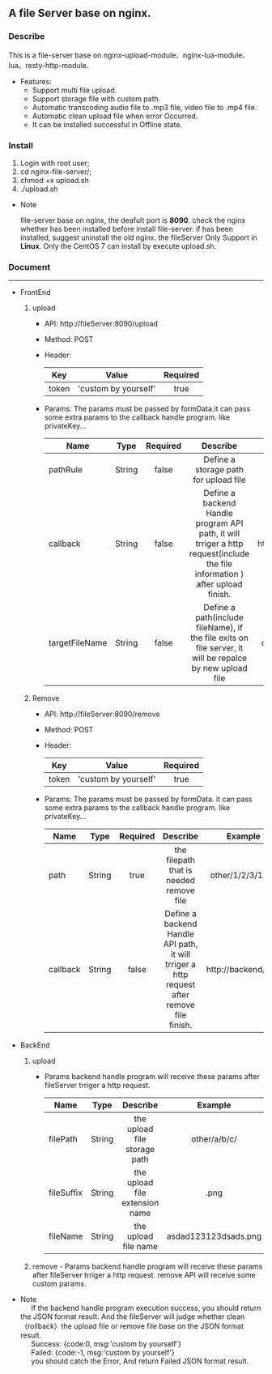 ## A file Server base on nginx.

### Describe

This is a file-server base on nginx-upload-module、nginx-lua-module、lua、resty-http-module.

-   Features:
    -   Support multi file upload.
    -   Support storage file with custom path.
    -   Automatic transcoding audio file to .mp3 file, video file to .mp4 file.
    -   Automatic clean upload file when error Occurred.
    -   It can be installed successful in Offline state.

### Install

1. Login with root user;
2. cd nginx-file-server/;
3. chmod +x upload.sh
4. ./upload.sh

-   Note

    file-server base on nginx, the deafult port is <b>8090</b>. check the nginx whether has been installed before install file-server. if has been installed, suggest uninstall the old nginx. the fileServer Only Support in <b>Linux</b>. Only the CentOS 7 can install by execute upload.sh.

### Document

---

-   FrontEnd

    1. upload

        - API:
          http://fileServer:8090/upload
        - Method: POST

        - Header:

            | Key   |        Value         | Required |
            | ----- | :------------------: | :------: |
            | token | 'custom by yourself' |   true   |

        - Params:
          The params must be passed by formData.it can pass some extra params to the callback handle program. like privateKey...

            | Name           |  Type  | Required |                                                           Describe                                                           |       Example       |
            | -------------- | :----: | :------: | :--------------------------------------------------------------------------------------------------------------------------: | :-----------------: |
            | pathRule       | String |  false   |                                            Define a storage path for upload file                                             |    other/1/2/3/     |
            | callback       | String |  false   | Define a backend Handle program API path, it will trriger a http request(include the file information ) after upload finish. | http://backend/a/b/ |
            | targetFileName | String |  false   |           Define a path(include fileName), if the file exits on file server, it will be repalce by new upload file           |  other/1/2/3/1.jpg  |

    2. Remove

        - API:
          http://fileServer:8090/remove
        - Method: POST

        - Header:

            | Key   |        Value         | Required |
            | ----- | :------------------: | :------: |
            | token | 'custom by yourself' |   true   |

        - Params:
          The params must be passed by formData. it can pass some extra params to the callback handle program. like privateKey...

            | Name     |  Type  | Required |                                          Describe                                          |       Example       |
            | -------- | :----: | :------: | :----------------------------------------------------------------------------------------: | :-----------------: |
            | path     | String |   true   |                          the filepath that is needed remove file                           |  other/1/2/3/1.jpg  |
            | callback | String |  false   | Define a backend Handle API path, it will trriger a http request after remove file finish. | http://backend/a/b/ |

-   BackEnd
    1. upload

        - Params
          backend handle program will receive these params after fileServer trriger a http request.

            | Name       |  Type  |            Describe            |       Example        |
            | ---------- | :----: | :----------------------------: | :------------------: |
            | filePath   | String |  the upload file storage path  |     other/a/b/c/     |
            | fileSuffix | String | the upload file extension name |         .png         |
            | fileName   | String |      the upload file name      | asdad123123dsads.png |

    2. remove - Params
       backend handle program will receive these params after fileServer trriger a http request.
       remove API will receive some custom params.
-   Note  
&ensp;&ensp;&ensp;If the backend handle program execution success, you should return the JSON format result. And the fileServer will judge whether clean（rollback）the upload file or remove file base on the JSON format result.  
&ensp;&ensp;&ensp;Success: {code:0, msg:'custom by yourself'}  
&ensp;&ensp;&ensp;Failed: {code:-1, msg:'custom by yourself'}  
&ensp;&ensp;&ensp;you should catch the Error, And return Failed JSON format result.
